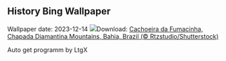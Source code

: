 ## History Bing Wallpaper
Wallpaper date: 2023-12-14
![](https://www.bing.com/th?id=OHR.ChapadaDiamantina_PT-BR0912635874_UHD.jpg&w=1000)Download: [Cachoeira da Fumacinha, Chapada Diamantina Mountains, Bahia, Brazil (© Rtzstudio/Shutterstock)](https://www.bing.com/th?id=OHR.ChapadaDiamantina_PT-BR0912635874_UHD.jpg)

Auto get programm by LtgX

